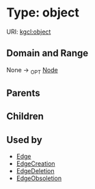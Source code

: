
# Type: object




URI: [kgcl:object](http://w3id.org/kgclobject)


## Domain and Range

None ->  <sub>OPT</sub> [Node](Node.md)

## Parents


## Children


## Used by

 * [Edge](Edge.md)
 * [EdgeCreation](EdgeCreation.md)
 * [EdgeDeletion](EdgeDeletion.md)
 * [EdgeObsoletion](EdgeObsoletion.md)
